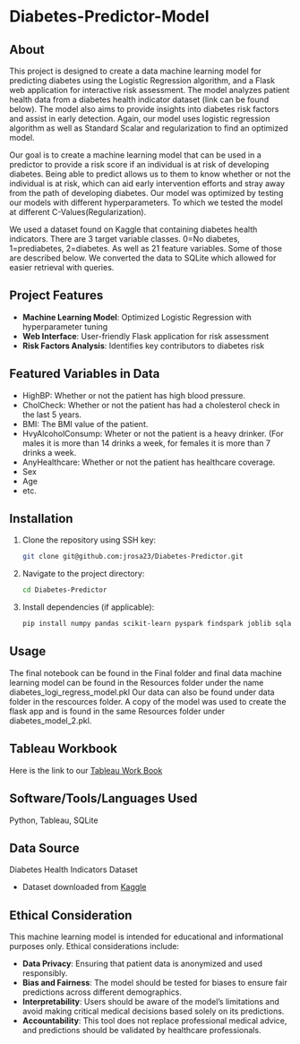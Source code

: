 # Diabetes-Predictor-Model

## About
This project is designed to create a data machine learning model for predicting diabetes using the Logistic Regression algorithm, and a Flask web application for interactive risk assessment. The model analyzes patient health data from a diabetes health indicator dataset (link can be found below). The model also aims to provide insights into diabetes risk factors and assist in early detection. Again, our model uses logistic regression algorithm as well as Standard Scalar and regularization to find an optimized model.

Our goal is to create a machine learning model that can be used in a predictor to provide a risk score if an individual is at risk of developing diabetes. Being able to predict allows us to them to know whether or not the individual is at risk, which can aid early intervention efforts and stray away from the path of developing diabetes. Our model was optimized by testing our models with different hyperparameters. To which we tested the model at different C-Values(Regularization). 

We used a dataset found on Kaggle that containing diabetes health indicators. There are 3 target variable classes. 0=No diabetes, 1=prediabetes, 2=diabetes. As well as 21 feature variables. Some of those are described below. We converted the data to SQLite which allowed for easier retrieval with queries.

## Project Features
- **Machine Learning Model**: Optimized Logistic Regression with hyperparameter tuning
- **Web Interface**: User-friendly Flask application for risk assessment
- **Risk Factors Analysis**: Identifies key contributors to diabetes risk

## Featured Variables in Data
- HighBP: Whether or not the patient has high blood pressure.
- CholCheck: Whether or not the patient has had a cholesterol check in the last 5 years.
- BMI: The BMI value of the patient.
- HvyAlcoholConsump: Wheter or not the patient is a heavy drinker. (For males it is more than 14 drinks a week, for females it is more than 7 drinks a week.
- AnyHealthcare: Whether or not the patient has healthcare coverage.
- Sex
- Age
- etc.

## Installation
1. Clone the repository using SSH key:
   ```sh
   git clone git@github.com:jrosa23/Diabetes-Predictor.git
   ```
2. Navigate to the project directory:
   ```sh
   cd Diabetes-Predictor
   ```
3. Install dependencies (if applicable):
   ```sh
   pip install numpy pandas scikit-learn pyspark findspark joblib sqlalchemy
   ```

## Usage

The final notebook can be found in the Final folder and final data machine learning model can be found in the Resources folder under the name diabetes_logi_regress_model.pkl 
Our data can also be found under data folder in the rescources folder. A copy of the model was used to create the flask app and is found in the same Resources folder under diabetes_model_2.pkl.

## Tableau Workbook

Here is the link to our [Tableau Work Book](https://public.tableau.com/app/profile/jennifer.vega5975/viz/Project_4_17429527576680/Dashboard1?publish=yes)

## Software/Tools/Languages Used

Python, Tableau, SQLite

## Data Source

Diabetes Health Indicators Dataset
- Dataset downloaded from [Kaggle](https://www.kaggle.com/datasets/alexteboul/diabetes-health-indicators-dataset)


## Ethical Consideration
This machine learning model is intended for educational and informational purposes only. Ethical considerations include:
- **Data Privacy**: Ensuring that patient data is anonymized and used responsibly.
- **Bias and Fairness**: The model should be tested for biases to ensure fair predictions across different demographics.
- **Interpretability**: Users should be aware of the model’s limitations and avoid making critical medical decisions based solely on its predictions.
- **Accountability**: This tool does not replace professional medical advice, and predictions should be validated by healthcare professionals.

